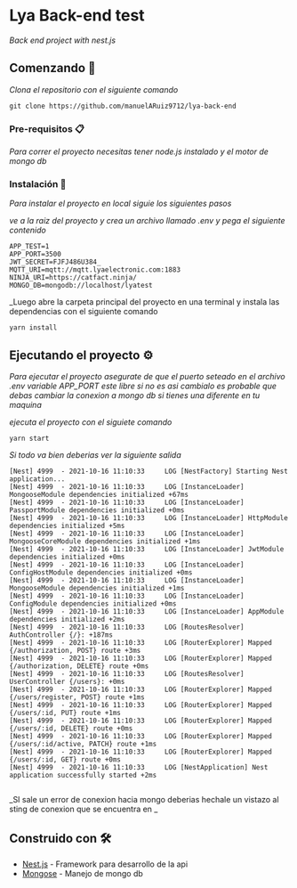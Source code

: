 # Lya Back-end test

_Back end project with nest.js_

## Comenzando 🚀

_Clona el repositorio con el siguiente comando_

```   
git clone https://github.com/manuelARuiz9712/lya-back-end
```


### Pre-requisitos 📋

_Para correr el proyecto necesitas tener node.js instalado y el motor de mongo db_


### Instalación 🔧


_Para instalar el proyecto en local siguie los siguientes pasos_


_ve a la raiz del proyecto y crea un archivo llamado .env y pega el siguiente contenido_

```
APP_TEST=1
APP_PORT=3500
JWT_SECRET=FJFJ486U384_
MQTT_URI=mqtt://mqtt.lyaelectronic.com:1883
NINJA_URI=https://catfact.ninja/
MONGO_DB=mongodb://localhost/lyatest
```

_Luego abre la carpeta principal del proyecto en una terminal y instala las dependencias con el siguiente comando

```
yarn install

```

## Ejecutando el proyecto ⚙️

_Para ejecutar el proyecto asegurate de que el puerto seteado en el archivo .env  variable APP_PORT este libre si no es asi cambialo
es probable que debas cambiar la conexion a mongo db si tienes una diferente en tu maquina_

_ejecuta el proyecto con el siguiete comando_

```
yarn start

```
_Si todo va bien deberias ver la siguiente salida_

```
[Nest] 4999  - 2021-10-16 11:10:33     LOG [NestFactory] Starting Nest application...
[Nest] 4999  - 2021-10-16 11:10:33     LOG [InstanceLoader] MongooseModule dependencies initialized +67ms
[Nest] 4999  - 2021-10-16 11:10:33     LOG [InstanceLoader] PassportModule dependencies initialized +0ms
[Nest] 4999  - 2021-10-16 11:10:33     LOG [InstanceLoader] HttpModule dependencies initialized +5ms
[Nest] 4999  - 2021-10-16 11:10:33     LOG [InstanceLoader] MongooseCoreModule dependencies initialized +1ms
[Nest] 4999  - 2021-10-16 11:10:33     LOG [InstanceLoader] JwtModule dependencies initialized +0ms
[Nest] 4999  - 2021-10-16 11:10:33     LOG [InstanceLoader] ConfigHostModule dependencies initialized +0ms
[Nest] 4999  - 2021-10-16 11:10:33     LOG [InstanceLoader] MongooseModule dependencies initialized +1ms
[Nest] 4999  - 2021-10-16 11:10:33     LOG [InstanceLoader] ConfigModule dependencies initialized +0ms
[Nest] 4999  - 2021-10-16 11:10:33     LOG [InstanceLoader] AppModule dependencies initialized +2ms
[Nest] 4999  - 2021-10-16 11:10:33     LOG [RoutesResolver] AuthController {/}: +187ms
[Nest] 4999  - 2021-10-16 11:10:33     LOG [RouterExplorer] Mapped {/authorization, POST} route +3ms
[Nest] 4999  - 2021-10-16 11:10:33     LOG [RouterExplorer] Mapped {/authorization, DELETE} route +0ms
[Nest] 4999  - 2021-10-16 11:10:33     LOG [RoutesResolver] UserController {/users}: +0ms
[Nest] 4999  - 2021-10-16 11:10:33     LOG [RouterExplorer] Mapped {/users/register, POST} route +1ms
[Nest] 4999  - 2021-10-16 11:10:33     LOG [RouterExplorer] Mapped {/users/:id, PUT} route +1ms
[Nest] 4999  - 2021-10-16 11:10:33     LOG [RouterExplorer] Mapped {/users/:id, DELETE} route +0ms
[Nest] 4999  - 2021-10-16 11:10:33     LOG [RouterExplorer] Mapped {/users/:id/active, PATCH} route +1ms
[Nest] 4999  - 2021-10-16 11:10:33     LOG [RouterExplorer] Mapped {/users/:id, GET} route +0ms
[Nest] 4999  - 2021-10-16 11:10:33     LOG [NestApplication] Nest application successfully started +2ms


```

_SI sale un error de conexion hacia mongo deberias hechale un vistazo al sting de conexion que se encuentra en _

## Construido con 🛠️


* [Nest.js](https://nestjs.com/) - Framework para desarrollo de la api
* [Mongose](https://mongoosejs.com/) - Manejo de mongo db 





